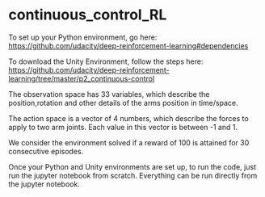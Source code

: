 # continuous_control_RL

To set up your Python environment, go here: https://github.com/udacity/deep-reinforcement-learning#dependencies

To download the Unity Environment, follow the steps here: https://github.com/udacity/deep-reinforcement-learning/tree/master/p2_continuous-control

The observation space has 33 variables, which describe the position,rotation and other details of the arms position in time/space. 

The action space is a vector of 4 numbers, which describe the forces to apply to two arm joints. Each value in this vector is between -1 and 1.

We consider the environment solved if a reward of 100 is attained for 30 consecutive episodes.

Once your Python and Unity environments are set up, to run the code, just run the jupyter notebook from scratch. Everything can be run directly from the jupyter notebook.
